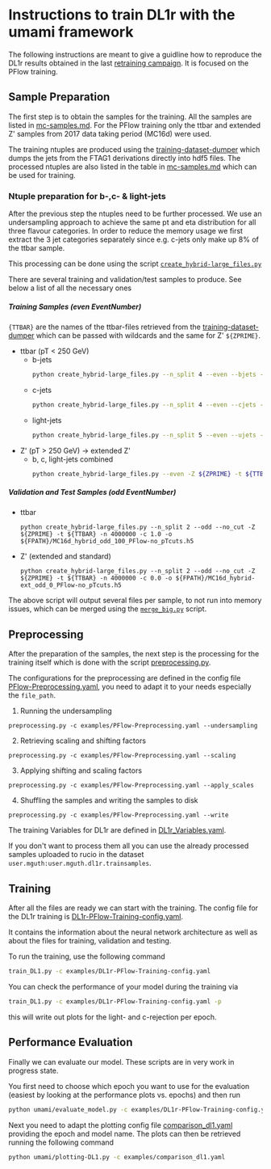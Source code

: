 # Instructions to train DL1r with the umami framework

The following instructions are meant to give a guidline how to reproduce the DL1r results obtained in the last [retraining campaign](http://atlas.web.cern.ch/Atlas/GROUPS/PHYSICS/PLOTS/FTAG-2019-005/). It is focused on the PFlow training.


## Sample Preparation

The first step is to obtain the samples for the training. All the samples are listed in [mc-samples.md](mc-samples.md). For the PFlow training only the ttbar and extended Z' samples from 2017 data taking period (MC16d) were used.

The training ntuples are produced using the [training-dataset-dumper](https://gitlab.cern.ch/atlas-flavor-tagging-tools/training-dataset-dumper) which dumps the jets from the FTAG1 derivations directly into hdf5 files. The processed ntuples are also listed in the table in [mc-samples.md](mc-samples.md) which can be used for training.

### Ntuple preparation for b-,c- & light-jets

After the previous step the ntuples need to be further processed. We use an undersampling approach to achieve the same pt and eta distribution for all three flavour categories.
In order to reduce the memory usage we first extract the 3 jet categories separately since e.g. c-jets only make up 8% of the ttbar sample.

This processing can be done using the script [`create_hybrid-large_files.py`](https://gitlab.cern.ch/atlas-flavor-tagging-tools/training-dataset-dumper/blob/master/create_hybrid-large_files.py)


There are several training and validation/test samples to produce. See below a list of all the necessary ones

##### Training Samples (even EventNumber)

`{TTBAR}` are the names of the ttbar-files retrieved from the [training-dataset-dumper](https://gitlab.cern.ch/atlas-flavor-tagging-tools/training-dataset-dumper) which can be passed with wildcards and the same for Z' `${ZPRIME}`.

* ttbar (pT < 250 GeV)
    * b-jets
        ```bash
        python create_hybrid-large_files.py --n_split 4 --even --bjets -Z ${ZPRIME} -t ${TTBAR} -n 10000000 -c 1.0 -o ${FPATH}/MC16d_hybrid-bjets_even_1_PFlow-merged.h5
        ```
    * c-jets
        ```bash
        python create_hybrid-large_files.py --n_split 4 --even --cjets -Z ${ZPRIME} -t ${TTBAR} -n 12745953 -c 1.0 -o ${FPATH}/MC16d_hybrid-cjets_even_1_PFlow-merged.h5
        ```
    * light-jets
        ```bash
        python create_hybrid-large_files.py --n_split 5 --even --ujets -Z ${ZPRIME} -t ${TTBAR} -n 20000000 -c 1.0 -o ${FPATH}/MC16d_hybrid-ujets_even_1_PFlow-merged.h5
        ```
* Z' (pT > 250 GeV) -> extended Z'
    * b, c, light-jets combined
        ```bash
        python create_hybrid-large_files.py --even -Z ${ZPRIME} -t ${TTBAR} -n 9593092 -c 0.0 -o ${FPATH}/MC16d_hybrid-ext_even_0_PFlow-merged.h5
        ```


##### Validation and Test Samples (odd EventNumber)

* ttbar
    ```
    python create_hybrid-large_files.py --n_split 2 --odd --no_cut -Z ${ZPRIME} -t ${TTBAR} -n 4000000 -c 1.0 -o ${FPATH}/MC16d_hybrid_odd_100_PFlow-no_pTcuts.h5
    ```
* Z' (extended and standard)
    ```
    python create_hybrid-large_files.py --n_split 2 --odd --no_cut -Z ${ZPRIME} -t ${TTBAR} -n 4000000 -c 0.0 -o ${FPATH}/MC16d_hybrid-ext_odd_0_PFlow-no_pTcuts.h5
    ```

The above script will output several files per sample, to not run into memory issues, which can be merged using the [`merge_big.py`](https://gitlab.cern.ch/mguth/hdf5_manipulator/blob/master/merge_big.py) script.

## Preprocessing

After the preparation of the samples, the next step is the processing for the training itself which is done with the script [preprocessing.py](https://gitlab.cern.ch/atlas-flavor-tagging-tools/algorithms/umami/-/blob/master/preprocessing.py).

The configurations for the preprocessing are defined in the config file [PFlow-Preprocessing.yaml](https://gitlab.cern.ch/atlas-flavor-tagging-tools/algorithms/umami/-/blob/master/examples/PFlow-Preprocessing.yaml), you need to adapt it to your needs especially the `file_path`.

1. Running the undersampling

```
preprocessing.py -c examples/PFlow-Preprocessing.yaml --undersampling
```

2. Retrieving scaling and shifting factors

```
preprocessing.py -c examples/PFlow-Preprocessing.yaml --scaling
```

3. Applying shifting and scaling factors

```
preprocessing.py -c examples/PFlow-Preprocessing.yaml --apply_scales
```

4. Shuffling the samples and writing the samples to disk

```
preprocessing.py -c examples/PFlow-Preprocessing.yaml --write
```

The training Variables for DL1r are defined in [DL1r_Variables.yaml](https://gitlab.cern.ch/atlas-flavor-tagging-tools/algorithms/umami/-/blob/master/umami/configs/DL1r_Variables.yaml).

If you don't want to process them all you can use the already processed samples uploaded to rucio in the dataset `user.mguth:user.mguth.dl1r.trainsamples`.

## Training

After all the files are ready we can start with the training. The config file for the DL1r training is [DL1r-PFlow-Training-config.yaml](https://gitlab.cern.ch/atlas-flavor-tagging-tools/algorithms/umami/-/blob/master/examples/DL1r-PFlow-Training-config.yaml).

It contains the information about the neural network architecture as well as about the files for training, validation and testing.

To run the training, use the following command

```bash
train_DL1.py -c examples/DL1r-PFlow-Training-config.yaml
```

You can check the performance of your model during the training via

```bash
train_DL1.py -c examples/DL1r-PFlow-Training-config.yaml -p
```

this will write out plots for the light- and c-rejection per epoch.

## Performance Evaluation

Finally we can evaluate our model. These scripts are in very work in progress state.

You first need to choose which epoch you want to use for the evaluation (easiest by looking at the performance plots vs. epochs) and then run

```bash
python umami/evaluate_model.py -c examples/DL1r-PFlow-Training-config.yaml -e 230 --dl1
```

Next you need to adapt the plotting config file [comparison_dl1.yaml](https://gitlab.cern.ch/atlas-flavor-tagging-tools/algorithms/umami/-/blob/master/examples/comparison_dl1.yaml) providing the epoch and model name. The plots can then be retrieved running the following command

```bash
python umami/plotting-DL1.py -c examples/comparison_dl1.yaml
```
